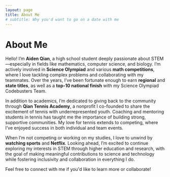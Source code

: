 ```yaml
---
layout: page
title: About Me
# subtitle: Why you'd want to go on a date with me
---
```


# About Me

Hello! I’m **Aiden Qian**, a high school student deeply passionate about STEM—especially in fields like mathematics, computer science, and biology. I’m actively involved in **Science Olympiad** and various **math competitions**, where I love tackling complex problems and collaborating with my teammates. Over the years, I’ve been fortunate enough to earn **regional** and **state titles**, as well as a **top-10 national finish** with my Science Olympiad Codebusters Team.

In addition to academics, I’m dedicated to giving back to the community through **Qian Tennis Academy**, a nonprofit I co-founded to share the excitement of tennis with underrepresented youth. Coaching and mentoring students in tennis has taught me the importance of building strong, supportive communities. My love for tennis extends to competing, where I’ve enjoyed success in both individual and team events.

When I’m not competing or working on my studies, I love to unwind by **watching sports** and **Netflix**. Looking ahead, I’m excited to continue exploring my interests in STEM through higher education and research, with the goal of making meaningful contributions to science and technology while fostering inclusivity and collaboration in everything I do.

Feel free to connect with me if you'd like to learn more or collaborate!

